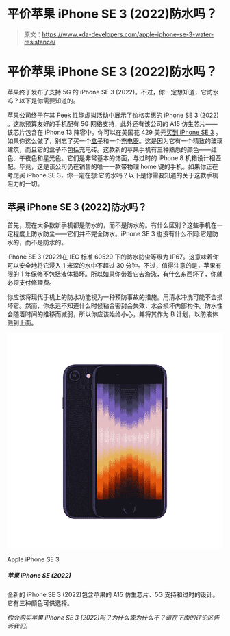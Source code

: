 # 平价苹果 iPhone SE 3 (2022)防水吗？

> 原文：<https://www.xda-developers.com/apple-iphone-se-3-water-resistance/>

# 平价苹果 iPhone SE 3 (2022)防水吗？

苹果终于发布了支持 5G 的 iPhone SE 3 (2022)。不过，你一定想知道，它防水吗？以下是你需要知道的。

苹果公司终于在其 Peek 性能虚拟活动中展示了价格实惠的 iPhone SE 3 (2022) 。这款预算友好的手机配有 5G 网络支持，此外还有该公司的 A15 仿生芯片——该芯片包含在 iPhone 13 阵容中。你可以在美国花 429 美元[买到 iPhone SE 3](https://www.xda-developers.com/best-apple-iphone-se-3-deals/) 。如果你这么做了，别忘了买一个[盒子](https://www.xda-developers.com/best-apple-iphone-se-3-cases/)和一个[充电器](https://www.xda-developers.com/best-apple-iphone-se-3-chargers/)。这是因为它有一个精致的玻璃建筑，而且它的盒子不包括充电砖。这款新的苹果手机有三种熟悉的颜色——红色、午夜色和星光色。它们是非常基本的饰面，与过时的 iPhone 8 机箱设计相匹配。毕竟，这是该公司仍在销售的唯一一款带物理 home 键的手机。如果你正在考虑买 iPhone SE 3，你一定在想:它防水吗？以下是你需要知道的关于这款手机阻力的一切。

## 苹果 iPhone SE 3 (2022)防水吗？

首先，现在大多数新手机都是防水的，而不是防水的。有什么区别？这些手机在一定程度上防水防尘——它们并不完全防水。iPhone SE 3 也没有什么不同:它是防水的，而不是防水的。

iPhone SE 3 (2022)在 IEC 标准 60529 下的防水防尘等级为 IP67。这意味着你可以安全地将它浸入 1 米深的水中不超过 30 分钟。不过，值得注意的是，苹果有限的 1 年保修不包括液体损坏。所以如果你带着它去游泳，有什么东西坏了，你就必须支付修理费。

你应该将现代手机上的防水功能视为一种预防事故的措施。用清水冲洗可能不会损坏它。然而，你永远不知道什么时候粘合密封会失效，水会损坏内部构件。防水性会随着时间的推移而减弱，所以你应该始终小心，并将其作为 B 计划，以防液体溅到上面。

 <picture>![The mid-range iPhone SE 3 (2022) packs Apple's A15 Bionic chip, 5G support, and a classic design. It is available in three finishes to choose from.](img/b322ddc3464f1c39168cee41e0ba7c17.png)</picture> 

Apple iPhone SE 3

##### 苹果 iPhone SE (2022)

全新的 iPhone SE 3 (2022)包含苹果的 A15 仿生芯片、5G 支持和过时的设计。它有三种颜色可供选择。

*你会购买苹果 iPhone SE 3 (2022)吗？为什么或为什么不？请在下面的评论区告诉我们。*